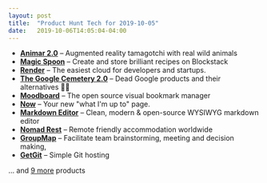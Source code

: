 ```yaml
---
layout: post
title:  "Product Hunt Tech for 2019-10-05"
date:   2019-10-06T14:05:04-04:00
---
```


* **[Animar 2.0](https://www.producthunt.com/posts/animar-2-0?utm_campaign=producthunt-api&utm_medium=api&utm_source=Application%3A+Daily+Digest+RSS+%28ID%3A+3202%29)** – Augmented reality tamagotchi with real wild animals
* **[Magic Spoon](https://www.producthunt.com/posts/magic-spoon-2?utm_campaign=producthunt-api&utm_medium=api&utm_source=Application%3A+Daily+Digest+RSS+%28ID%3A+3202%29)** – Create and store brilliant recipes on Blockstack
* **[Render](https://www.producthunt.com/posts/render-3?utm_campaign=producthunt-api&utm_medium=api&utm_source=Application%3A+Daily+Digest+RSS+%28ID%3A+3202%29)** – The easiest cloud for developers and startups.
* **[The Google Cemetery 2.0](https://www.producthunt.com/posts/the-google-cemetery-2-0?utm_campaign=producthunt-api&utm_medium=api&utm_source=Application%3A+Daily+Digest+RSS+%28ID%3A+3202%29)** – Dead Google products and their alternatives 👻🎃
* **[Moodboard](https://www.producthunt.com/posts/moodboard-2?utm_campaign=producthunt-api&utm_medium=api&utm_source=Application%3A+Daily+Digest+RSS+%28ID%3A+3202%29)** – The open source visual bookmark manager
* **[Now](https://www.producthunt.com/posts/now-4?utm_campaign=producthunt-api&utm_medium=api&utm_source=Application%3A+Daily+Digest+RSS+%28ID%3A+3202%29)** – Your new "what I'm up to" page.
* **[Markdown Editor](https://www.producthunt.com/posts/markdown-editor-3?utm_campaign=producthunt-api&utm_medium=api&utm_source=Application%3A+Daily+Digest+RSS+%28ID%3A+3202%29)** – Clean, modern & open-source WYSIWYG markdown editor
* **[Nomad Rest](https://www.producthunt.com/posts/nomad-rest?utm_campaign=producthunt-api&utm_medium=api&utm_source=Application%3A+Daily+Digest+RSS+%28ID%3A+3202%29)** – Remote friendly accommodation worldwide
* **[GroupMap](https://www.producthunt.com/posts/groupmap?utm_campaign=producthunt-api&utm_medium=api&utm_source=Application%3A+Daily+Digest+RSS+%28ID%3A+3202%29)** – Facilitate team brainstorming, meeting and decision making,
* **[GetGit](https://www.producthunt.com/posts/getgit?utm_campaign=producthunt-api&utm_medium=api&utm_source=Application%3A+Daily+Digest+RSS+%28ID%3A+3202%29)** – Simple Git hosting

… and [9 more](https://www.producthunt.com/tech) products
